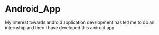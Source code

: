 # Android_App
My interest towards android application development has led me to do an internship and then I have developed this android app
